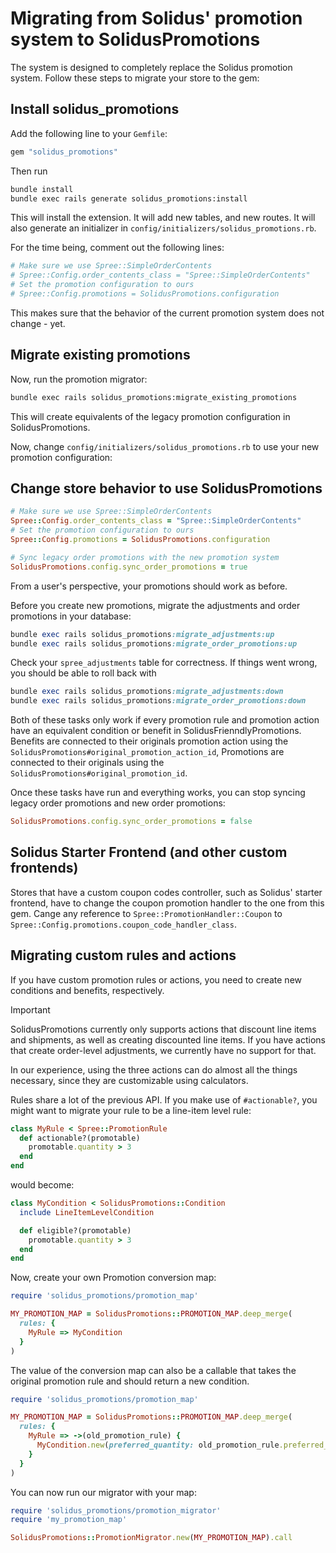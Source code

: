 # Migrating from Solidus' promotion system to SolidusPromotions

The system is designed to completely replace the Solidus promotion system. Follow these steps to migrate your store to the gem:

## Install solidus_promotions

Add the following line to your `Gemfile`:

```rb
gem "solidus_promotions"
```

Then run

```sh
bundle install
bundle exec rails generate solidus_promotions:install
```

This will install the extension. It will add new tables, and new routes. It will also generate an initializer in `config/initializers/solidus_promotions.rb`.

For the time being, comment out the following lines:

```rb
# Make sure we use Spree::SimpleOrderContents
# Spree::Config.order_contents_class = "Spree::SimpleOrderContents"
# Set the promotion configuration to ours
# Spree::Config.promotions = SolidusPromotions.configuration
```

This makes sure that the behavior of the current promotion system does not change - yet.

## Migrate existing promotions

Now, run the promotion migrator:

```sh
bundle exec rails solidus_promotions:migrate_existing_promotions
```

This will create equivalents of the legacy promotion configuration in SolidusPromotions.

Now, change `config/initializers/solidus_promotions.rb` to use your new promotion configuration:

## Change store behavior to use SolidusPromotions

```rb
# Make sure we use Spree::SimpleOrderContents
Spree::Config.order_contents_class = "Spree::SimpleOrderContents"
# Set the promotion configuration to ours
Spree::Config.promotions = SolidusPromotions.configuration

# Sync legacy order promotions with the new promotion system
SolidusPromotions.config.sync_order_promotions = true
```

From a user's perspective, your promotions should work as before.

Before you create new promotions, migrate the adjustments and order promotions in your database:

```rb
bundle exec rails solidus_promotions:migrate_adjustments:up
bundle exec rails solidus_promotions:migrate_order_promotions:up

```

Check your `spree_adjustments` table for correctness. If things went wrong, you should be able to roll back with

```rb
bundle exec rails solidus_promotions:migrate_adjustments:down
bundle exec rails solidus_promotions:migrate_order_promotions:down
```

Both of these tasks only work if every promotion rule and promotion action have an equivalent condition or benefit in SolidusFrienndlyPromotions. Benefits are connected to their originals promotion action using the `SolidusPromotions#original_promotion_action_id`, Promotions are connected to their originals using the  `SolidusPromotions#original_promotion_id`.

Once these tasks have run and everything works, you can stop syncing legacy order promotions and new order promotions:

```rb
SolidusPromotions.config.sync_order_promotions = false
```

## Solidus Starter Frontend (and other custom frontends)

Stores that have a custom coupon codes controller, such as Solidus' starter frontend, have to change the coupon promotion handler to the one from this gem. Cange any reference to `Spree::PromotionHandler::Coupon` to `Spree::Config.promotions.coupon_code_handler_class`.

## Migrating custom rules and actions

If you have custom promotion rules or actions, you need to create new conditions and benefits, respectively.

> [!IMPORTANT]
> SolidusPromotions currently only supports actions that discount line items and shipments, as well as creating discounted line items. If you have actions that create order-level adjustments, we currently have no support for that.

In our experience, using the three actions can do almost all the things necessary, since they are customizable using calculators.

Rules share a lot of the previous API. If you make use of `#actionable?`, you might want to migrate your rule to be a line-item level rule:

```rb
class MyRule < Spree::PromotionRule
  def actionable?(promotable)
    promotable.quantity > 3
  end
end
```

would become:

```rb
class MyCondition < SolidusPromotions::Condition
  include LineItemLevelCondition

  def eligible?(promotable)
    promotable.quantity > 3
  end
end
```

Now, create your own Promotion conversion map:

```rb
require 'solidus_promotions/promotion_map'

MY_PROMOTION_MAP = SolidusPromotions::PROMOTION_MAP.deep_merge(
  rules: {
    MyRule => MyCondition
  }
)
```

The value of the conversion map can also be a callable that takes the original promotion rule and should return a new condition.

```rb
require 'solidus_promotions/promotion_map'

MY_PROMOTION_MAP = SolidusPromotions::PROMOTION_MAP.deep_merge(
  rules: {
    MyRule => ->(old_promotion_rule) {
      MyCondition.new(preferred_quantity: old_promotion_rule.preferred_count)
    }
  }
)
```

You can now run our migrator with your map:

```rb
require 'solidus_promotions/promotion_migrator'
require 'my_promotion_map'

SolidusPromotions::PromotionMigrator.new(MY_PROMOTION_MAP).call
```
